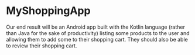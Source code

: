 # MyShoppingApp
Our end result will be an Android app built with the Kotlin language (rather than Java for the sake of productivity) listing some products to the user and allowing them to add some to their shopping cart. 
They should also be able to review their shopping cart.
